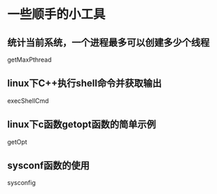 # 一些顺手的小工具

## 统计当前系统，一个进程最多可以创建多少个线程
getMaxPthread

## linux下C++执行shell命令并获取输出
execShellCmd

## linux下c函数getopt函数的简单示例
getOpt

## sysconf函数的使用
sysconfig